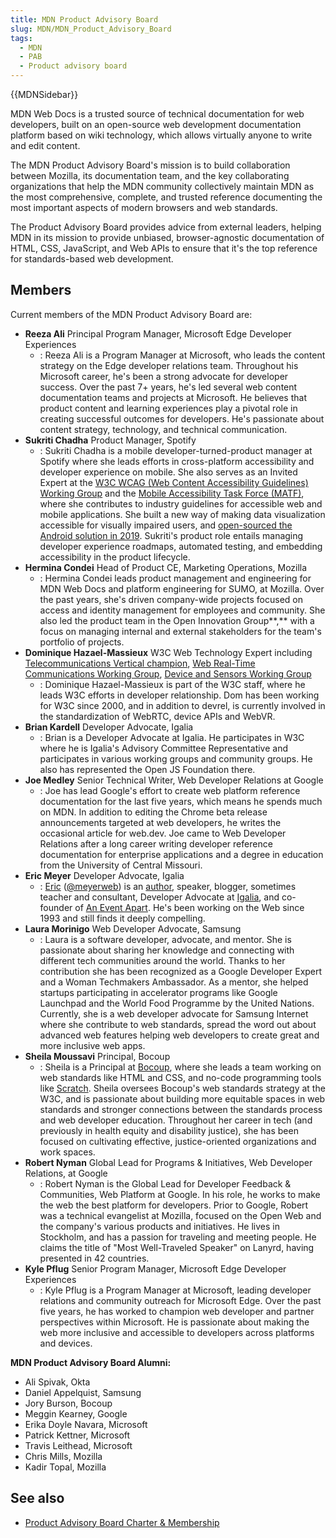 ```yaml
---
title: MDN Product Advisory Board
slug: MDN/MDN_Product_Advisory_Board
tags:
  - MDN
  - PAB
  - Product advisory board
---
```

{{MDNSidebar}}

MDN Web Docs is a trusted source of technical documentation for web developers, built on an open-source web development documentation platform based on wiki technology, which allows virtually anyone to write and edit content.

The MDN Product Advisory Board's mission is to build collaboration between Mozilla, its documentation team, and the key collaborating organizations that help the MDN community collectively maintain MDN as the most comprehensive, complete, and trusted reference documenting the most important aspects of modern browsers and web standards.

The Product Advisory Board provides advice from external leaders, helping MDN in its mission to provide unbiased, browser-agnostic documentation of HTML, CSS, JavaScript, and Web APIs to ensure that it's the top reference for standards-based web development.

## Members

Current members of the MDN Product Advisory Board are:

- **Reeza Ali**
  Principal Program Manager, Microsoft Edge Developer Experiences
  - : Reeza Ali is a Program Manager at Microsoft, who leads the content strategy on the Edge developer relations team. Throughout his Microsoft career, he's been a strong advocate for developer success. Over the past 7+ years, he's led several web content documentation teams and projects at Microsoft. He believes that product content and learning experiences play a pivotal role in creating successful outcomes for developers. He's passionate about content strategy, technology, and technical communication.
- **Sukriti Chadha**
  Product Manager, Spotify
  - : Sukriti Chadha is a mobile developer-turned-product manager at Spotify where she leads efforts in cross-platform accessibility and developer experience on mobile. She also serves as an Invited Expert at the [W3C WCAG (Web Content Accessibility Guidelines) Working Group](https://www.w3.org/WAI/standards-guidelines/wcag/) and the [Mobile Accessibility Task Force (MATF)](https://www.w3.org/WAI/standards-guidelines/mobile/), where she contributes to industry guidelines for accessible web and mobile applications. She built a new way of making data visualization accessible for visually impaired users, and [open-sourced the Android solution in 2019](https://developer.yahoo.com/blogs/612790529269366784/). Sukriti's product role entails managing developer experience roadmaps, automated testing, and embedding accessibility in the product lifecycle.
- **Hermina Condei**
  Head of Product CE, Marketing Operations, Mozilla
  - : Hermina Condei leads product management and engineering for MDN Web Docs and platform engineering for SUMO, at Mozilla. Over the past years, she's driven company-wide projects focused on access and identity management for employees and community. She also led the product team in the Open Innovation Group**,** with a focus on managing internal and external stakeholders for the team's portfolio of projects.
- **Dominique Hazael-Massieux**
  W3C Web Technology Expert including [Telecommunications Vertical champion](https://www.w3.org/Telco/), [Web Real-Time Communications Working Group](https://www.w3.org/groups/wg/webrtc), [Device and Sensors Working Group](https://www.w3.org/das/)
  - : Dominique Hazael-Massieux is part of the W3C staff, where he leads W3C efforts in developer relationship. Dom has been working for W3C since 2000, and in addition to devrel, is currently involved in the standardization of WebRTC, device APIs and WebVR.
- **Brian Kardell**
  Developer Advocate, Igalia
  - : Brian is a Developer Advocate at Igalia. He participates in W3C where he is Igalia's Advisory Committee Representative and participates in various working groups and community groups. He also has represented the Open JS Foundation there.
- **Joe Medley**
  Senior Technical Writer, Web Developer Relations at Google
  - : Joe has lead Google's effort to create web platform reference documentation for the last five years, which means he spends much on MDN. In addition to editing the Chrome beta release announcements targeted at web developers, he writes the occasional article for web.dev. Joe came to Web Developer Relations after a long career writing developer reference documentation for enterprise applications and a degree in education from the University of Central Missouri.
- **Eric Meyer**
  Developer Advocate, Igalia
  - : [Eric](https://meyerweb.com/) ([@meyerweb](https://twitter.com/meyerweb)) is an [author](https://meyerweb.com/eric/writing.html), speaker, blogger, sometimes teacher and consultant, Developer Advocate at [Igalia](https://www.igalia.com/), and co-founder of [An Event Apart](https://aneventapart.com/). He's been working on the Web since 1993 and still finds it deeply compelling.
- **Laura Morinigo**
  Web Developer Advocate, Samsung
  - : Laura is a software developer, advocate, and mentor. She is passionate about sharing her knowledge and connecting with different tech communities around the world. Thanks to her contribution she has been recognized as a Google Developer Expert and a Woman Techmakers Ambassador. As a mentor, she helped startups participating in accelerator programs like Google Launchpad and the World Food Programme by the United Nations.  Currently, she is a web developer advocate for Samsung Internet where she contribute to web standards, spread the word out about advanced web features helping web developers to create great and more inclusive web apps.
- **Sheila Moussavi**
  Principal, Bocoup
  - : Sheila is a Principal at [Bocoup](https://bocoup.com/about), where she leads a team working on web standards like HTML and CSS, and no-code programming tools like [Scratch](https://www.scratchfoundation.org/). Sheila oversees Bocoup's web standards strategy at the W3C, and is passionate about building more equitable spaces in web standards and stronger connections between the standards process and web developer education. Throughout her career in tech (and previously in health equity and disability justice), she has been focused on cultivating effective, justice-oriented organizations and work spaces.
- **Robert Nyman**
  Global Lead for Programs & Initiatives, Web Developer Relations, at Google
  - : Robert Nyman is the Global Lead for Developer Feedback & Communities, Web Platform at Google. In his role, he works to make the web the best platform for developers. Prior to Google, Robert was a technical evangelist at Mozilla, focused on the Open Web and the company's various products and initiatives. He lives in Stockholm, and has a passion for traveling and meeting people. He claims the title of "Most Well-Traveled Speaker" on Lanyrd, having presented in 42 countries.
- **Kyle Pflug**
  Senior Program Manager, Microsoft Edge Developer Experiences
  - : Kyle Pflug is a Program Manager at Microsoft, leading developer relations and community outreach for Microsoft Edge. Over the past five years, he has worked to champion web developer and partner perspectives within Microsoft. He is passionate about making the web more inclusive and accessible to developers across platforms and devices.

**MDN Product Advisory Board Alumni:**

- Ali Spivak, Okta
- Daniel Appelquist, Samsung
- Jory Burson, Bocoup
- Meggin Kearney, Google
- Erika Doyle Navara, Microsoft
- Patrick Kettner, Microsoft
- Travis Leithead, Microsoft
- Chris Mills, Mozilla
- Kadir Topal, Mozilla


## See also

- [Product Advisory Board Charter & Membership](/en-US/docs/MDN/MDN_Product_Advisory_Board/Membership)
